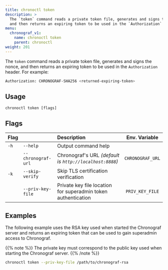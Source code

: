 ```yaml
---
title: chronoctl token
description: >
  The `token` command reads a private token file, generates and signs the nonce,
  and then returns an expiring token to be used in the `Authorization` header.
menu:
  chronograf_v1:
    name: chronoctl token
    parent: chronoctl
weight: 201
---
```


The `token` command reads a private token file, generates and signs the nonce,
and then returns an expiring token to be used in the `Authorization` header.
For example:

```sh
Authorization: CHRONOGRAF-SHA256 <returned-expiring-token>
```

## Usage
```
chronoctl token [flags]
```

## Flags
| Flag |                    | Description                                                   |  Env. Variable   |
| :--- | :----------------- | :------------------------------------------------------------ | :--------------: |
| `-h` | `--help`           | Output command help                                           |                  |
|      | `--chronograf-url` | Chronograf's URL _(default is `http://localhost:8888`)_       | `CHRONOGRAF_URL` |
| `-k` | `--skip-verify`    | Skip TLS certification verification                           |                  |
|      | `--priv-key-file`  | Private key file location for superadmin token authentication | `PRIV_KEY_FILE`  |

## Examples

The following example uses the RSA key used when started the Chronograf server and
returns an expiring token that can be used to gain superadmin access to Chronograf.

{{% note %}}
The private key must correspond to the public key used when starting the
Chronograf server.
{{% /note %}}

```sh
chronoctl token --priv-key-file /path/to/chronograf-rsa
```
